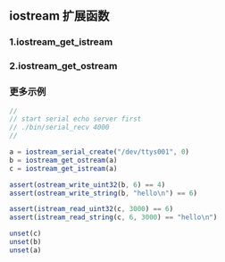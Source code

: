 ## iostream 扩展函数

### 1.iostream\_get\_istream

### 2.iostream\_get\_ostream

### 更多示例
```js
//
// start serial echo server first
// ./bin/serial_recv 4000
//

a = iostream_serial_create("/dev/ttys001", 0)
b = iostream_get_ostream(a)
c = iostream_get_istream(a)

assert(ostream_write_uint32(b, 6) == 4)
assert(ostream_write_string(b, "hello\n") == 6)

assert(istream_read_uint32(c, 3000) == 6)
assert(istream_read_string(c, 6, 3000) == "hello\n")

unset(c)
unset(b)
unset(a)
```
